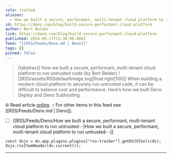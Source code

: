 ```yaml
---
role: rssitem
aliases:
  - How we built a secure, performant, multi-tenant cloud platform to run untrusted code
id: https://deno.com/blog/build-secure-performant-cloud-platform
author: Bert Belder
link: https://deno.com/blog/build-secure-performant-cloud-platform
published: 2024-05-17T15:30:00.000Z
feed: "[[RSS/Feeds/Deno.md | Deno]]"
tags: []
pinned: false
---
```


> [!abstract] How we built a secure, performant, multi-tenant cloud platform to run untrusted code (by Bert Belder)
> ![[RSS/assets/RSSdefaultImage.svg|float:right|100]] When building a modern cloud platform to securely run untrusted code, it can be difficult to balance cost and performance. Here’s how we built Deno Deploy and Deno Subhosting.

🌐 Read article [online](https://deno.com/blog/build-secure-performant-cloud-platform). ⤴ For other items in this feed see [[RSS/Feeds/Deno.md | Deno]].

- [ ] [[RSS/Feeds/Deno/How we built a secure, performant, multi-tenant cloud platform to run untrusted⋯|How we built a secure, performant, multi-tenant cloud platform to run untrusted⋯]]

~~~dataviewjs
const dvjs = dv.app.plugins.plugins["rss-tracker"].getDVJSTools(dv);
dvjs.rssItemHeader(dv.current());
~~~

- - -


